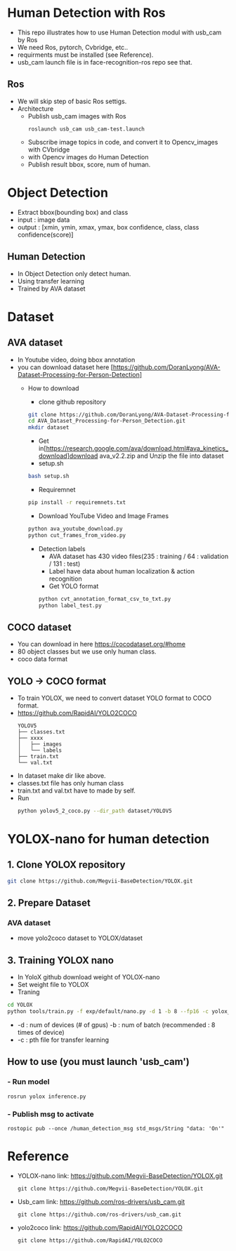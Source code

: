 # Human Detection with Ros

- This repo illustrates how to use Human Detection modul with usb_cam by Ros
- We need Ros, pytorch, Cvbridge, etc..
- requirments must be installed (see Reference).
- usb_cam launch file is in face-recognition-ros repo see that.
## Ros
- We will skip step of basic Ros settigs.
- Architecture
    - Publish usb_cam images with Ros
        ```
        roslaunch usb_cam usb_cam-test.launch
        ```
    - Subscribe image topics in code, and convert it to Opencv_images with CVbridge
    - with Opencv images do Human Detection
    - Publish result bbox, score, num of human.

# Object Detection
- Extract bbox(bounding box) and class
- input : image data
- output : [xmin, ymin, xmax, ymax, box confidence, class, class confidence(score)]
## Human Detection
- In Object Detection only detect human.
- Using transfer learning
- Trained by AVA dataset
# Dataset
 ## AVA dataset 
- In Youtube video, doing bbox annotation 
- you can download dataset here [https://github.com/DoranLyong/AVA-Dataset-Processing-for-Person-Detection] 
    - How to download
        - clone github repository
        ```bash
        git clone https://github.com/DoranLyong/AVA-Dataset-Processing-for-Person-Detection.git
        cd AVA_Dataset_Processing-for-Person_Detection.git
        mkdir dataset
        ```
        - Get in[https://research.google.com/ava/download.html#ava_kinetics_download]download ava_v2.2.zip and Unzip the file into dataset
        - setup.sh
        ```bash
        bash setup.sh
        ```

        - Requiremnet
        ```bash
        pip install -r requiremnets.txt
        ```

        - Download YouTube Video and Image Frames
        ```bash
        python ava_youtube_download.py
        python cut_frames_from_video.py
        ```

        - Detection labels 
            - AVA dataset has 430 video files(235 : training / 64 : validation / 131 : test) 
            - Label have data about human localization & action recognition
            - Get YOLO format
            ```bash
            python cvt_annotation_format_csv_to_txt.py
            python label_test.py
            ```
## COCO dataset
- You can download in here https://cocodataset.org/#home
- 80 object classes but we use only human class.
- coco data format
## YOLO -> COCO format
-  To train YOLOX, we need to convert dataset YOLO format to COCO format. 
- https://github.com/RapidAI/YOLO2COCO 
    ```
    YOLOV5
    ├── classes.txt
    ├── xxxx
    │   ├── images
    │   └── labels
    ├── train.txt
    └── val.txt
    ```
- In dataset make dir like above.
- classes.txt file has only human class
- train.txt and val.txt have to made by self.
- Run 
    ```bash
    python yolov5_2_coco.py --dir_path dataset/YOLOV5
    ```
# YOLOX-nano for human detection
## 1. Clone YOLOX repository
  ```bash
  git clone https://github.com/Megvii-BaseDetection/YOLOX.git
  ```

## 2. Prepare Dataset
  ### AVA dataset 
  - move yolo2coco dataset to YOLOX/dataset 
  
## 3. Training YOLOX nano
- In YoloX github download weight of YOLOX-nano
- Set weight file to YOLOX
- Traning
```bash
cd YOLOX
python tools/train.py -f exp/default/nano.py -d 1 -b 8 --fp16 -c yolox_nano.pth
```
  - -d : num of devices (# of gpus) -b : num of batch (recommended : 8 times of device)
  - -c : pth file for transfer learning  
## How to use (you must launch 'usb_cam')
### - Run model
    rosrun yolox inference.py
### - Publish msg to activate
    rostopic pub --once /human_detection_msg std_msgs/String "data: 'On'"

# Reference
- YOLOX-nano link: https://github.com/Megvii-BaseDetection/YOLOX.git
    ```
    git clone https://github.com/Megvii-BaseDetection/YOLOX.git
    ```
- Usb_cam link: https://github.com/ros-drivers/usb_cam.git
    ```
    git clone https://github.com/ros-drivers/usb_cam.git
    ```
- yolo2coco link: https://github.com/RapidAI/YOLO2COCO 
    ```
    git clone https://github.com/RapidAI/YOLO2COCO 
    ```